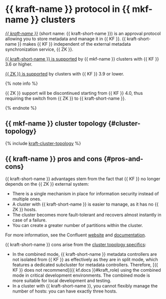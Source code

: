 # {{ kraft-name }} protocol in {{ mkf-name }} clusters

_[{{ kraft-name }}](https://docs.confluent.io/platform/current/kafka-metadata/kraft.html)_ (short name: {{ kraft-short-name }}) is an approval protocol allowing you to store metadata and manage it in {{ KF }}. {{ kraft-short-name }} makes {{ KF }} independent of the external metadata synchronization service, {{ ZK }}.

[{{ kraft-short-name }} is supported](index.md#kraft) by {{ mkf-name }} clusters with {{ KF }} 3.6 or higher.

[{{ ZK }} is supported](index.md#zookeeper) by clusters with {{ KF }} 3.9 or lower.

{% note info %}

{{ ZK }} support will be discontinued starting from {{ KF }} 4.0, thus requiring the switch from {{ ZK }} to {{ kraft-short-name }}.

{% endnote %}

## {{ mkf-name }} cluster topology {#cluster-topology}

{% include [kraft-cluster-topology](../../_includes/mdb/mkf/kraft-cluster-topology.md) %}

## {{ kraft-name }} pros and cons {#pros-and-cons}

{{ kraft-short-name }} advantages stem from the fact that {{ KF }} no longer depends on the {{ ZK }} external system:

* There is a single mechanism in place for information security instead of multiple ones.
* A cluster with {{ kraft-short-name }} is easier to manage, as it has no {{ ZK }} hosts.
* The cluster becomes more fault-tolerant and recovers almost instantly in case of a failure.
* You can create a greater number of partitions within the cluster.

For more information, see the Confluent [website](https://developer.confluent.io/learn/kraft/#benefits-of-kafkas-new-quorum-controller) and [documentation](https://docs.confluent.io/platform/current/kafka-metadata/kraft.html).

{{ kraft-short-name }} cons arise from the [cluster topology specifics](#cluster-topology):

* In the combined mode, {{ kraft-short-name }} metadata controllers are not isolated from {{ KF }} as effectively as they are in split mode, which features a dedicated subcluster for metadata controllers. Therefore, [{{ KF }} does not recommend]({{ kf.docs }}#kraft_role) using the combined mode in critical development environments. The combined mode is more suitable for local development and testing.
* In a cluster with {{ kraft-short-name }}, you cannot flexibly manage the number of hosts: you can have exactly three hosts.
